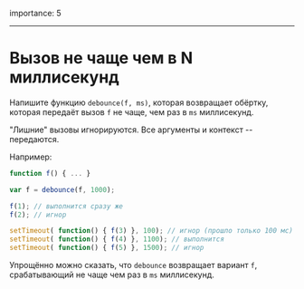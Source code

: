 importance: 5

---

# Вызов не чаще чем в N миллисекунд

Напишите функцию `debounce(f, ms)`, которая возвращает обёртку, которая передаёт вызов `f` не чаще, чем раз в `ms` миллисекунд.

"Лишние" вызовы игнорируются. Все аргументы и контекст -- передаются.

Например:

```js no-beautify
function f() { ... }

var f = debounce(f, 1000);

f(1); // выполнится сразу же
f(2); // игнор

setTimeout( function() { f(3) }, 100); // игнор (прошло только 100 мс)
setTimeout( function() { f(4) }, 1100); // выполнится
setTimeout( function() { f(5) }, 1500); // игнор
```

Упрощённо можно сказать, что `debounce` возвращает вариант `f`, срабатывающий не чаще чем раз в `ms` миллисекунд.